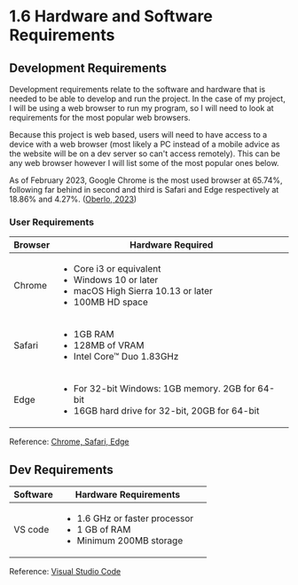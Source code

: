 # 1.6 Hardware and Software Requirements

## Development Requirements

Development requirements relate to the software and hardware that is needed to be able to develop and run the project. In the case of my project, I will be using a web browser to run my program, so I will need to look at requirements for the most popular web browsers.&#x20;

Because this project is web based, users will need to have access to a device with a web browser (most likely a PC instead of a mobile advice as the website will be on a dev server so can't access remotely). This can be any web browser however I will list some of the most popular ones below.

As of February 2023, Google Chrome is the most used browser at 65.74%, following far behind in second and third is Safari and Edge respectively at 18.86% and 4.27%. ([Oberlo, 2023](../reference-list.md))

### User Requirements

| Browser | Hardware Required                                                                                                                   |
| ------- | ----------------------------------------------------------------------------------------------------------------------------------- |
| Chrome  | <ul><li>Core i3 or equivalent</li><li>Windows 10 or later</li><li>macOS High Sierra 10.13 or later</li><li>100MB HD space</li></ul> |
| Safari  | <ul><li>1GB RAM</li><li>128MB of VRAM</li><li>Intel Core™ Duo 1.83GHz</li></ul>                                                     |
| Edge    | <ul><li>For 32-bit Windows: 1GB memory. 2GB for 64-bit</li><li>16GB hard drive for 32-bit, 20GB for 64-bit</li></ul>                |

Reference: [Chrome, Safari, Edge](../reference-list.md)



## Dev Requirements

<table><thead><tr><th>Software</th><th>Hardware Requirements</th><th data-hidden></th></tr></thead><tbody><tr><td>VS code</td><td><ul><li>1.6 GHz or faster processor</li><li>1 GB of RAM</li><li>Minimum 200MB storage</li></ul></td><td></td></tr></tbody></table>

Reference: [Visual Studio Code](../reference-list.md)
